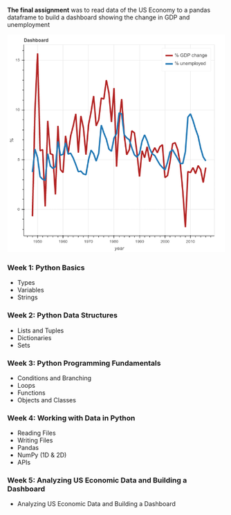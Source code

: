 **The final assignment** was to read data of the US Economy to a pandas dataframe to build a dashboard showing the change in GDP and unemployment

![Dashboard on the change of % in GDP and unemployment in the US](bokeh_plot.png)

### Week 1: Python Basics

* Types
* Variables
* Strings

### Week 2: Python Data Structures

* Lists and Tuples
* Dictionaries
* Sets
 
### Week 3: Python Programming Fundamentals

* Conditions and Branching
* Loops
* Functions
* Objects and Classes

### Week 4: Working with Data in Python

* Reading Files
* Writing Files
* Pandas
* NumPy (1D & 2D)
* APIs

### Week 5: Analyzing US Economic Data and Building a Dashboard

* Analyzing US Economic Data and Building a Dashboard
